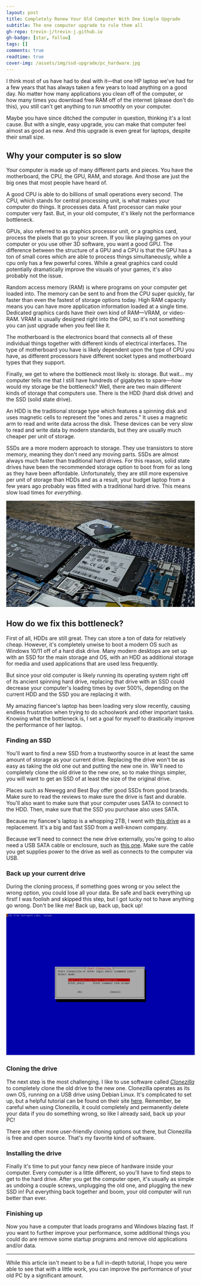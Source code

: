 ```yaml
---
layout: post
title: Completely Renew Your Old Computer With One Simple Upgrade
subtitle: The one computer upgrade to rule them all
gh-repo: trevin-j/trevin-j.github.io
gh-badge: [star, follow]
tags: []
comments: true
readtime: true
cover-img: /assets/img/ssd-upgrade/pc_hardware.jpg
---
```


I think most of us have had to deal with it—that one HP laptop we've had for a few years that has always taken a few years to load anything on a good day. No matter how many applications you clean off of the computer, or how many times you download free RAM off of the internet (please don't do this), you still can't get anything to run smoothly on your computer.

Maybe you have since ditched the computer in question, thinking it's a lost cause. But with a single, easy upgrade, you can make that computer feel almost as good as new. And this upgrade is even great for laptops, despite their small size.


## Why your computer is so slow

Your computer is made up of many different parts and pieces. You have the motherboard, the CPU, the GPU, RAM, and storage. And those are just the big ones that most people have heard of.

A good CPU is able to do billions of small operations every second. The CPU, which stands for central processing unit, is what makes your computer do things. It processes data. A fast processor can make your computer very fast. But, in your old computer, it's likely not the performance bottleneck.

GPUs, also referred to as graphics processor unit, or a graphics card, process the pixels that go to your screen. If you like playing games on your computer or you use other 3D software, you want a good GPU. The difference between the structure of a GPU and a CPU is that the GPU has a ton of small cores which are able to process things simultaneously, while a cpu only has a few powerful cores. While a great graphics card could potentially dramatically improve the visuals of your games, it's also probably not the issue.

Random access memory (RAM) is where programs on your computer get loaded into. The memory can be sent to and from the CPU super quickly, far faster than even the fastest of storage options today. High RAM capacity means you can have more application information loaded at a single time. Dedicated graphics cards have their own kind of RAM—VRAM, or video-RAM. VRAM is usually designed right into the GPU, so it's not something you can just upgrade when you feel like it.

The motherboard is the electronics board that connects all of these individual things together with different kinds of electrical interfaces. The type of motherboard you have is likely dependent upon the type of CPU you have, as different processors have different socket types and motherboard types that they support.

Finally, we get to where the bottleneck most likely is: storage. But wait... my computer tells me that I still have hundreds of gigabytes to spare—how would my storage be the bottleneck? Well, there are two main different kinds of storage that computers use. There is the HDD (hard disk drive) and the SSD (solid state drive).

An HDD is the traditional storage type which features a spinning disk and uses magnetic cells to represent the "ones and zeros." It uses a magnetic arm to read and write data across the disk. These devices can be very slow to read and write data by modern standards, but they are usually much cheaper per unit of storage.

SSDs are a more modern approach to storage. They use transistors to store memory, meaning they don't need any moving parts. SSDs are almost always much faster than traditional hard drives. For this reason, solid state drives have been the recommended storage option to boot from for as long as they have been affordable. Unfortunately, they are still more expensive per unit of storage than HDDs and as a result, your budget laptop from a few years ago probably was fitted with a traditional hard drive. This means slow load times for *everything*.

![An HDD swapped out for an SSD](/assets/img/ssd-upgrade/ssd_upgrade.jpg)

## How do we fix this bottleneck?

First of all, HDDs are still great. They can store a ton of data for relatively cheap. However, it's completely unwise to boot a modern OS such as Windows 10/11 off of a hard disk drive. Many modern desktops are set up with an SSD for the main storage and OS, with an HDD as additional storage for media and used applications that are used less frequently.

But since your old computer is likely running its operating system right off of its ancient spinning hard drive, replacing that drive with an SSD could decrease your computer's loading times by over 500%, depending on the current HDD and the SSD you are replacing it with. 

My amazing fiancee's laptop has been loading very slow recently, causing endless frustration when trying to do schoolwork and other important tasks. Knowing what the bottleneck is, I set a goal for myself to drastically improve the performance of her laptop.

### Finding an SSD

You'll want to find a new SSD from a trustworthy source in at least the same amount of storage as your current drive. Replacing the drive won't be as easy as taking the old one out and putting the new one in. We'll need to completely clone the old drive to the new one, so to make things simpler, you will want to get an SSD of at least the size of the original drive.

Places such as Newegg and Best Buy offer good SSDs from good brands. Make sure to read the reviews to make sure the drive is fast and durable. You'll also want to make sure that your computer uses SATA to connect to the HDD. Then, make sure that the SSD you purchase also uses SATA.

Because my fiancee's laptop is a whopping 2TB, I went with [this drive](https://www.newegg.com/sandisk-2tb-ssd-plus/p/N82E16820173423?Item=N82E16820173423) as a replacement. It's a big and fast SSD from a well-known company.

Because we'll need to connect the new drive externally, you're going to also need a USB SATA cable or enclosure, such as [this one](https://a.co/d/979yoUg). Make sure the cable you get supplies power to the drive as well as connects to the computer via USB.

### Back up your current drive

During the cloning process, if something goes wrong or you select the wrong option, you could lose all your data. Be safe and back everything up first! I was foolish and skipped this step, but I got lucky not to have anything go wrong. Don't be like me! Back up, back up, back up!

![Starting Clonezilla](assets/img/ssd-upgrade/start-clonezilla.png)

### Cloning the drive

The next step is the most challenging. I like to use software called [*Clonezilla*](https://clonezilla.org) to completely clone the old drive to the new one. Clonezilla operates as its own OS, running on a USB drive using Debian Linux. It's complicated to set up, but a helpful tutorial can be found on their site [here](https://clonezilla.org/fine-print-live-doc.php?path=./clonezilla-live/doc/03_Disk_to_disk_clone/00-prepare-clonezilla-live.doc#00-prepare-clonezilla-live.doc). Remember, be careful when using Clonezilla, it could completely and permanently delete your data if you do something wrong, so like I already said, back up your PC!

There are other more user-friendly cloning options out there, but Clonezilla is free and open source. That's my favorite kind of software.

### Installing the drive

Finally it's time to put your fancy new piece of hardware inside your computer. Every computer is a little different, so you'll have to find steps to get to the hard drive. After you get the computer open, it's usually as simple as undoing a couple screws, unplugging the old one, and plugging the new SSD in! Put everything back together and boom, your old computer will run better than ever.

### Finishing up

Now you have a computer that loads programs and Windows blazing fast. If you want to further improve your performance, some additional things you could do are remove some startup programs and remove old applications and/or data.

---

While this article isn't meant to be a full in-depth tutorial, I hope you were able to see that with a little work, you can improve the performance of your old PC by a significant amount.
